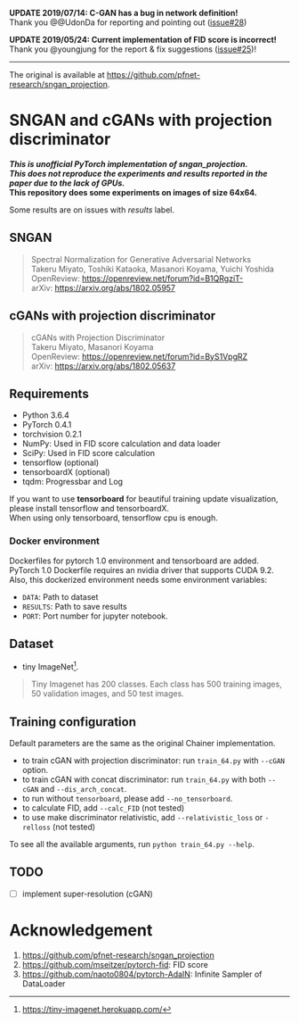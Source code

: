 **UPDATE 2019/07/14: C-GAN has a bug in network definition!**  
Thank you @@UdonDa for reporting and pointing out ([issue#28](https://github.com/crcrpar/pytorch.sngan_projection/issues/28))

**UPDATE 2019/05/24: Current implementation of FID score is incorrect!**  
Thank you @youngjung for the report & fix suggestions ([issue#25](https://github.com/crcrpar/pytorch.sngan_projection/issues/25))!

---

The original is available at https://github.com/pfnet-research/sngan_projection.

# SNGAN and cGANs with projection discriminator
_**This is unofficial PyTorch implementation of sngan_projection.**_  
_**This does not reproduce the experiments and results reported in the paper due to the lack of GPUs.**_  
**This repository does some experiments on images of size 64x64.**

Some results are on issues with _results_ label.

## SNGAN
> Spectral Normalization for Generative Adversarial Networks  
> Takeru Miyato, Toshiki Kataoka, Masanori Koyama, Yuichi Yoshida  
> OpenReview: https://openreview.net/forum?id=B1QRgziT-  
> arXiv: https://arxiv.org/abs/1802.05957

## cGANs with projection discriminator
> cGANs with Projection Discriminator  
> Takeru Miyato, Masanori Koyama  
> OpenReview: https://openreview.net/forum?id=ByS1VpgRZ  
> arXiv: https://arxiv.org/abs/1802.05637  

## Requirements
- Python 3.6.4
- PyTorch 0.4.1
- torchvision 0.2.1
- NumPy: Used in FID score calculation and data loader
- SciPy: Used in FID score calculation
- tensorflow (optional)
- tensorboardX (optional)
- tqdm: Progressbar and Log

If you want to use **tensorboard** for beautiful training update visualization, please install tensorflow and tensorboardX.  
When using only tensorboard, tensorflow cpu is enough.

### Docker environment
Dockerfiles for pytorch 1.0 environment and tensorboard are added. PyTorch 1.0 Dockerfile requires an nvidia driver that supports CUDA 9.2.
Also, this dockerized environment needs some environment variables:
- `DATA`: Path to dataset
- `RESULTS`: Path to save results
- `PORT`: Port number for jupyter notebook.

## Dataset
- tiny ImageNet[^1].

> Tiny Imagenet has 200 classes. Each class has 500 training images, 50 validation images, and 50 test images.

[^1]: https://tiny-imagenet.herokuapp.com/

## Training configuration
Default parameters are the same as the original Chainer implementation.

- to train cGAN with projection discriminator: run `train_64.py` with `--cGAN` option.
- to train cGAN with concat discriminator: run `train_64.py` with both `--cGAN` and `--dis_arch_concat`.
- to run without `tensorboard`, please add `--no_tensorboard`.
- to calculate FID, add `--calc_FID` (not tested)
- to use make discriminator relativistic, add `--relativistic_loss` or `-relloss` (not tested)

To see all the available arguments, run `python train_64.py --help`.

## TODO
- [ ] implement super-resolution (cGAN)

# Acknowledgement
1. https://github.com/pfnet-research/sngan_projection
2. https://github.com/mseitzer/pytorch-fid: FID score
3. https://github.com/naoto0804/pytorch-AdaIN: Infinite Sampler of DataLoader
